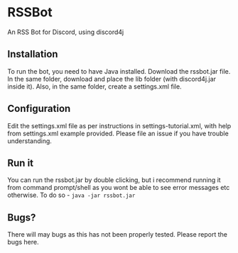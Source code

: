 # RSSBot
An RSS Bot for Discord, using discord4j

## Installation
To run the bot, you need to have Java installed.
Download the rssbot.jar file. In the same folder, download and place the lib folder (with discord4j.jar inside it).
Also, in the same folder, create a settings.xml file.

## Configuration
Edit the settings.xml file as per instructions in settings-tutorial.xml, with help from settings.xml example provided. Please file an issue if you have trouble understanding.

## Run it
You can run the rssbot.jar by double clicking, but i recommend running it from command prompt/shell as you wont be able to see error messages etc otherwise.
To do so - `java -jar rssbot.jar`

## Bugs?
There will may bugs as this has not been properly tested. Please report the bugs here.
